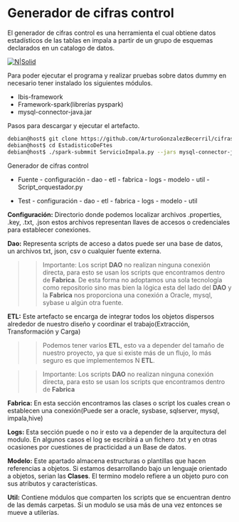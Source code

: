 # Generador de cifras control

El generador de cifras control es una herramienta el cual obtiene datos estadísticos de las tablas en impala  a partir de un grupo de esquemas declarados en un catalogo de datos.

[![N|Solid](https://i.ibb.co/jyfYb2M/Diagrama-arquitectura.png)](https://nodesource.com/products/nsolid)

Para poder ejecutar el programa y realizar pruebas sobre datos dummy en necesario tener instalado los siguientes módulos.
-	Ibis-framework
-	Framework-spark(librerías pyspark)
-	mysql-connector-java.jar


Pasos para descargar y ejecutar el artefacto.
```sh
debian@host$ git clone https://github.com/ArturoGonzalezBecerril/cifras_control.git
debian@host$ cd EstadisticoDeFtes
debian@host$ ./spark-submmit ServicioImpala.py --jars mysql-connector-java.jar
```

Generador de cifras control
- Fuente
        - configuración
        - dao
        - etl
        - fabrica
        - logs
        - modelo
        - util
        - Script_orquestador.py

- Test
        - configuración
        - dao
        - etl
        - fabrica
        - logs
        - modelo
        - util

**Configuración:** Directorio donde podemos localizar archivos .properties, .key, .txt, .json estos archivos representan llaves de accesos o credenciales para establecer conexiones.

**Dao:** Representa scripts de acceso a datos  puede ser una base de datos, un archivos txt, json, csv o cualquier fuente externa.

>>Importante: Los script **DAO** no realizan ninguna conexión directa, para esto se usan los scripts que encontramos dentro de **Fabrica**. De esta forma no adoptamos una sola tecnología como repositorio sino mas bien la lógica esta del lado del **DAO** y la **Fabrica** nos proporciona una conexión a Oracle, mysql, sybase u algún otra fuente.

**ETL:** Este artefacto se encarga de integrar todos los objetos dispersos alrededor de nuestro diseño y coordinar el trabajo(Extracción, Transformación y Carga)
>>Podemos tener varios **ETL**, esto va a depender del tamaño de nuestro proyecto, ya que si existe más de un flujo, lo más seguro es que implementemos N **ETL**.

>>Importante: Los scripts **DAO** no realizan ninguna conexión directa, para esto se usan los scripts que encontramos dentro de **Fabrica**

**Fabrica:** En esta sección encontramos las clases o script los cuales crean o establecen una conexión(Puede ser a oracle, sysbase, sqlserver, mysql, impala,hive)

**Logs:** Esta sección puede o no ir esto va a depender de la arquitectura del modulo. En algunos casos el log se escribirá a un fichero .txt y en otras ocasiones por cuestiones de practicidad a un  Base de datos.

**Modelo:** Este apartado almacena estructuras o plantillas que hacen referencias a objetos. Si estamos desarrollando bajo un lenguaje orientado a objetos, serian las **Clases**. El termino modelo refiere a un objeto puro con sus atributos y características.

**Util:** Contiene módulos que comparten los scripts que se encuentran dentro de las demás carpetas. Si un modulo se usa más de una vez entonces se mueve a utilerías.
